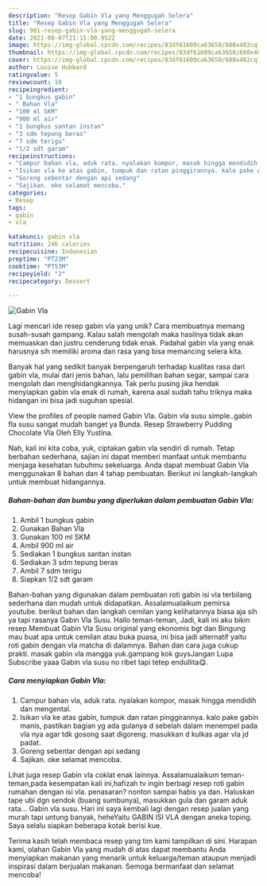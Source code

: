 ```yaml
---
description: "Resep Gabin Vla yang Menggugah Selera"
title: "Resep Gabin Vla yang Menggugah Selera"
slug: 901-resep-gabin-vla-yang-menggugah-selera
date: 2021-08-07T21:15:00.952Z
image: https://img-global.cpcdn.com/recipes/83df61609ca63650/680x482cq70/gabin-vla-foto-resep-utama.jpg
thumbnail: https://img-global.cpcdn.com/recipes/83df61609ca63650/680x482cq70/gabin-vla-foto-resep-utama.jpg
cover: https://img-global.cpcdn.com/recipes/83df61609ca63650/680x482cq70/gabin-vla-foto-resep-utama.jpg
author: Louise Hubbard
ratingvalue: 5
reviewcount: 10
recipeingredient:
- "1 bungkus gabin"
- " Bahan Vla"
- "100 ml SKM"
- "900 ml air"
- "1 bungkus santan instan"
- "3 sdm tepung beras"
- "7 sdm terigu"
- "1/2 sdt garam"
recipeinstructions:
- "Campur bahan vla, aduk rata. nyalakan kompor, masak hingga mendidih dan mengental."
- "Isikan vla ke atas gabin, tumpuk dan ratan pinggirannya. kalo pake gabin manis, pastikan bagian yg ada gulanya d sebelah dalam menempel pada vla nya agar tdk gosong saat digoreng. masukkan d kulkas agar vla jd padat."
- "Goreng sebentar dengan api sedang"
- "Sajikan. oke selamat mencoba."
categories:
- Resep
tags:
- gabin
- vla

katakunci: gabin vla 
nutrition: 246 calories
recipecuisine: Indonesian
preptime: "PT23M"
cooktime: "PT53M"
recipeyield: "2"
recipecategory: Dessert

---
```



![Gabin Vla](https://img-global.cpcdn.com/recipes/83df61609ca63650/680x482cq70/gabin-vla-foto-resep-utama.jpg)

Lagi mencari ide resep gabin vla yang unik? Cara membuatnya memang susah-susah gampang. Kalau salah mengolah maka hasilnya tidak akan memuaskan dan justru cenderung tidak enak. Padahal gabin vla yang enak harusnya sih memiliki aroma dan rasa yang bisa memancing selera kita.

Banyak hal yang sedikit banyak berpengaruh terhadap kualitas rasa dari gabin vla, mulai dari jenis bahan, lalu pemilihan bahan segar, sampai cara mengolah dan menghidangkannya. Tak perlu pusing jika hendak menyiapkan gabin vla enak di rumah, karena asal sudah tahu triknya maka hidangan ini bisa jadi suguhan spesial.

View the profiles of people named Gabin Vla. Gabin vla susu simple..gabin fla susu sangat mudah banget ya Bunda. Resep Strawberry Pudding Chocolate Vla Oleh Elly Yustina.


Nah, kali ini kita coba, yuk, ciptakan gabin vla sendiri di rumah. Tetap berbahan sederhana, sajian ini dapat memberi manfaat untuk membantu menjaga kesehatan tubuhmu sekeluarga. Anda dapat membuat Gabin Vla menggunakan 8 bahan dan 4 tahap pembuatan. Berikut ini langkah-langkah untuk membuat hidangannya.

<!--inarticleads1-->

##### Bahan-bahan dan bumbu yang diperlukan dalam pembuatan Gabin Vla:

1. Ambil 1 bungkus gabin
1. Gunakan  Bahan Vla
1. Gunakan 100 ml SKM
1. Ambil 900 ml air
1. Sediakan 1 bungkus santan instan
1. Sediakan 3 sdm tepung beras
1. Ambil 7 sdm terigu
1. Siapkan 1/2 sdt garam


Bahan-bahan yang digunakan dalam pembuatan roti gabin isi vla terbilang sederhana dan mudah untuk didapatkan. Assalamualaikum pemirsa youtube. berikut bahan dan langkah cemilan yang kelihatannya biasa aja sih ya tapi rasanya Gabin Vla Susu. Hallo teman-teman, Jadi, kali ini aku bikin resep Membuat Gabin Vla Susu original yang ekonomis bgt dan Bingung mau buat apa untuk cemilan atau buka puasa, ini bisa jadi alternatif yaitu roti gabin dengan vla matcha di dalamnya. Bahan dan cara juga cukup prakti. masak gabin vla mangga yuk.gampang kok guysJangan Lupa Subscribe yaaa Gabin vla susu no ribet tapi tetep endullita😋. 

<!--inarticleads2-->

##### Cara menyiapkan Gabin Vla:

1. Campur bahan vla, aduk rata. nyalakan kompor, masak hingga mendidih dan mengental.
1. Isikan vla ke atas gabin, tumpuk dan ratan pinggirannya. kalo pake gabin manis, pastikan bagian yg ada gulanya d sebelah dalam menempel pada vla nya agar tdk gosong saat digoreng. masukkan d kulkas agar vla jd padat.
1. Goreng sebentar dengan api sedang
1. Sajikan. oke selamat mencoba.


Lihat juga resep Gabin vla coklat enak lainnya. Assalamualaikum teman-teman,pada kesempatan kali ini,hafizah tv ingin berbagi resep roti gabin rumahan dengan isi vla. penasaran? nonton sampai habis ya dan. Haluskan tape ubi dgn sendok (buang sumbunya), masukkan gula dan garam aduk rata… Gabin vla susu. Hari ini saya kembali lagi dengan resep jualan yang murah tapi untung banyak, heheYaitu GABIN ISI VLA dengan aneka toping. Saya selalu siapkan beberapa kotak berisi kue. 

Terima kasih telah membaca resep yang tim kami tampilkan di sini. Harapan kami, olahan Gabin Vla yang mudah di atas dapat membantu Anda menyiapkan makanan yang menarik untuk keluarga/teman ataupun menjadi inspirasi dalam berjualan makanan. Semoga bermanfaat dan selamat mencoba!
